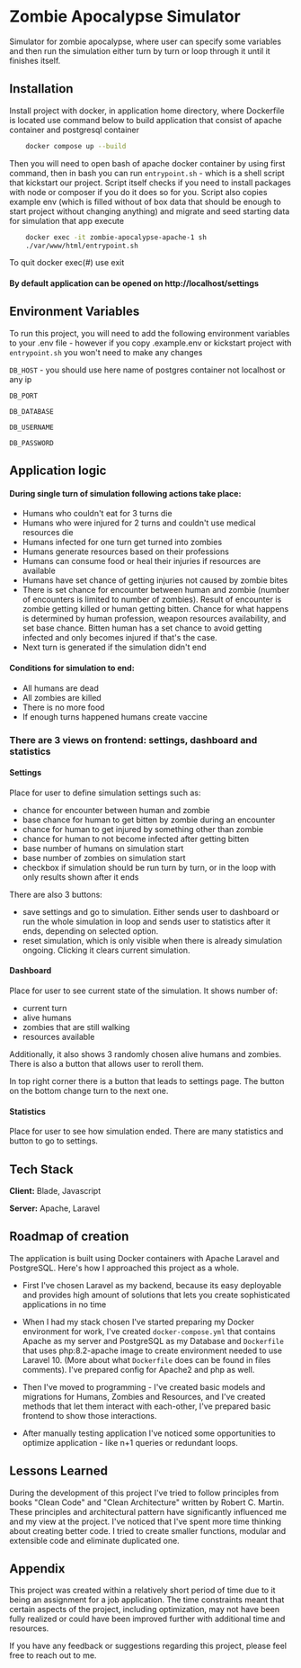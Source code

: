 # Zombie Apocalypse Simulator

Simulator for zombie apocalypse, where user can specify some variables and then run the simulation either turn by turn
or loop through it until it finishes itself.

## Installation

Install project with docker, in application home directory, where Dockerfile is located use command below to build
application that consist of apache container and postgresql container

```bash
    docker compose up --build
```

Then you will need to open bash of apache docker container by using first command, then in bash you can
run ``entrypoint.sh`` - which is a shell script that kickstart our project. Script itself checks if you need to install
packages with node or composer if you do it does so for you. Script also copies example env (which is filled without of
box data that should be enough to start project without changing anything) and migrate and seed starting data for
simulation that app execute

```bash
    docker exec -it zombie-apocalypse-apache-1 sh
    ./var/www/html/entrypoint.sh
```

To quit docker exec(#) use exit

#### By default application can be opened on http://localhost/settings

## Environment Variables

To run this project, you will need to add the following environment variables to your .env file - however if you copy
.example.env or kickstart project with ``entrypoint.sh`` you won't need to make any changes

`DB_HOST` - you should use here name of postgres container not localhost or any ip

`DB_PORT`

`DB_DATABASE`

`DB_USERNAME`

`DB_PASSWORD`


## Application logic

#### During single turn of simulation following actions take place:

- Humans who couldn't eat for 3 turns die
- Humans who were injured for 2 turns and couldn't use medical resources die
- Humans infected for one turn get turned into zombies
- Humans generate resources based on their professions
- Humans can consume food or heal their injuries if resources are available
- Humans have set chance of getting injuries not caused by zombie bites
- There is set chance for encounter between human and zombie (number of encounters is limited to number of zombies).
  Result of encounter is zombie getting killed or human getting bitten. Chance for what happens is determined by human
  profession, weapon resources availability, and set base chance. Bitten human has a set chance to avoid getting
  infected and only becomes injured if that's the case.
- Next turn is generated if the simulation didn't end

#### Conditions for simulation to end:

- All humans are dead
- All zombies are killed
- There is no more food
- If enough turns happened humans create vaccine

### There are 3 views on frontend: settings, dashboard and statistics

#### Settings

Place for user to define simulation settings such as:

- chance for encounter between human and zombie
- base chance for human to get bitten by zombie during an encounter
- chance for human to get injured by something other than zombie
- chance for human to not become infected after getting bitten
- base number of humans on simulation start
- base number of zombies on simulation start
- checkbox if simulation should be run turn by turn, or in the loop with only results shown after it ends

There are also 3 buttons:

- save settings and go to simulation. Either sends user to dashboard or run the whole simulation in loop and sends user
  to statistics after it ends, depending on selected option.
- reset simulation, which is only visible when there is already simulation ongoing. Clicking it clears current
  simulation.

#### Dashboard

Place for user to see current state of the simulation. It shows number of:

- current turn
- alive humans
- zombies that are still walking
- resources available

Additionally, it also shows 3 randomly chosen alive humans and zombies. There is also a button that allows user to
reroll them.

In top right corner there is a button that leads to settings page. The button on the bottom change turn to the next one.

#### Statistics

Place for user to see how simulation ended. There are many statistics and button to go to settings.

## Tech Stack

**Client:** Blade, Javascript

**Server:** Apache, Laravel

## Roadmap of creation

The application is built using Docker containers with Apache Laravel and PostgreSQL. Here's how I approached this
project as a whole.

- First I've chosen Laravel as my backend, because its easy deployable and provides high amount of solutions that lets
  you create sophisticated applications in no time

- When I had my stack chosen I've started preparing my Docker environment for work, I've created `docker-compose.yml`
  that contains Apache as my server and PostgreSQL as my Database and `Dockerfile` that uses php:8.2-apache image to
  create environment needed to use Laravel 10. (More about what `Dockerfile` does can be found in files comments). I've
  prepared config for Apache2 and php as well.

- Then I've moved to programming - I've created basic models and migrations for Humans, Zombies and Resources, and I've
  created methods that let them interact with each-other, I've prepared basic frontend to show those interactions.

- After manually testing application I've noticed some opportunities to optimize application - like n+1 queries or
  redundant loops.

## Lessons Learned

During the development of this project I've tried to follow principles from books "Clean Code" and "Clean Architecture"
written by Robert C. Martin. These principles and architectural pattern have significantly influenced me and my view at
the project. I've noticed that I've spent more time thinking about creating better code. I tried to create smaller
functions, modular and extensible code and eliminate duplicated one.

## Appendix

This project was created within a relatively short period of time due to it being an assignment for a job application.
The time constraints meant that certain aspects of the project, including optimization, may not have been fully realized
or could have been improved further with additional time and resources.

If you have any feedback or suggestions regarding this project, please feel free to reach out to me.
